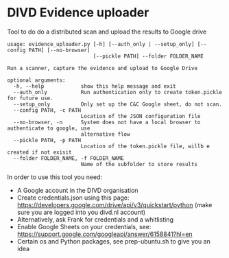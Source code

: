 DIVD Evidence uploader
======================

Tool to do do a distributed scan and upload the results to Google drive

```
usage: evidence_uploader.py [-h] [--auth_only | --setup_only] [--config PATH] [--no-browser]
                            [--pickle PATH] --folder FOLDER_NAME

Run a scanner, capture the evidence and upload to Google Drive

optional arguments:
  -h, --help            show this help message and exit
  --auth_only           Run authentication only to create token.pickle for future use.
  --setup_only          Only set up the C&C Google sheet, do not scan.
  --config PATH, -c PATH
                        Location of the JSON configuration file
  --no-browser, -n      System does not have a local browser to authenticate to google, use
                        alternative flow
  --pickle PATH, -p PATH
                        Location of the token.pickle file, willb e created if not exisit
  --folder FOLDER_NAME, -f FOLDER_NAME
                        Name of the subfolder to store results
```

In order to use this tool you need:
* A Google account in the DIVD organisation
* Create credentials.json using this page: https://developers.google.com/drive/api/v3/quickstart/python (make sure you are logged into you divd.nl account)
* Alternatively, ask Frank for credentials and a whitlisting
* Enable Google Sheets on your credentials, see: https://support.google.com/googleapi/answer/6158841?hl=en
* Certain os and Python packages, see prep-ubuntu.sh to give you an idea
